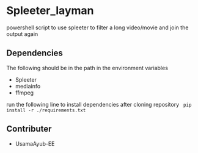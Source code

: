 # Spleeter_layman
powershell script to use spleeter to filter a long video/movie and join the output again
## Dependencies
The following should be in the path in the environment variables
- Spleeter
- mediainfo
- ffmpeg

run the following line to install dependencies after cloning repository
<code>
pip install -r ./requirements.txt
</code>

## Contributer 
- UsamaAyub-EE
